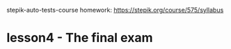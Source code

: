 stepik-auto-tests-course homework: https://stepik.org/course/575/syllabus
# lesson4 - The final exam
